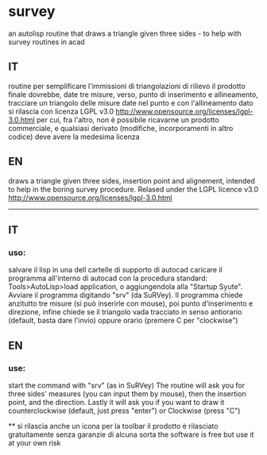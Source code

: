 # survey
an autolisp routine that draws a triangle given three sides - to help with survey routines in acad

## IT
routine per semplificare l'immissioni di triangolazioni di rilievo il prodotto finale dovrebbe, date tre misure, verso, punto di inserimento e allineamento, tracciare un triangolo delle misure date nel punto e con l'allineamento dato
si rilascia con licenza LGPL v3.0 <http://www.opensource.org/licenses/lgpl-3.0.html> per cui, fra l'altro, non è possibile ricavarne un prodotto commerciale, e qualsiasi
derivato (modifiche, incorporamenti in altro codice) deve avere la medesima licenza

## EN
draws a triangle given three sides, insertion point and alignement, intended to help in the boring survey procedure.
Relased under the LGPL licence v3.0 <http://www.opensource.org/licenses/lgpl-3.0.html>
***********************************************************************************************

## IT
### uso:
salvare il lisp in una dell cartelle di supporto di autocad caricare il programma all'interno di autocad con la procedura standard: Tools>AutoLisp>load application, o aggiungendola alla "Startup Syute".
Avviare il programma digitando "srv" (da SuRVey).
Il programma chiede anzitutto tre misure (si può inserirle con mouse), poi punto d'inserimento e direzione, infine chiede se il triangolo vada tracciato in senso antiorario (default, basta dare l'invio) oppure orario (premere C per "clockwise")

## EN
### use:
start the command with "srv" (as in SuRVey)
The routine will ask you for three sides' measures (you can input them by mouse), then the insertion point, and the direction. Lastly it will ask you if you want to draw it counterclockwise (default, just press "enter") or Clockwise (press "C")

**
si rilascia anche un icona per la toolbar
il prodotto è rilasciato gratuitamente senza garanzie di alcuna sorta
the software is free but use it at your own risk

